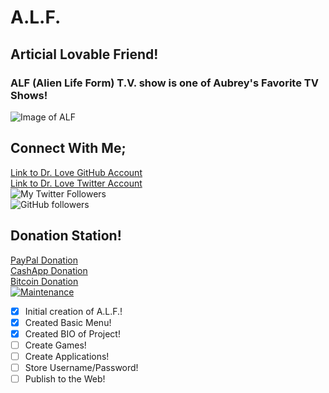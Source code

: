 # A.L.F. 

## Articial Lovable Friend!

### ALF (Alien Life Form) T.V. show is one of Aubrey's Favorite TV Shows!

![Image of ALF](https://www.simplemost.com/wp-content/uploads/2018/08/alf-847x560.jpg)  
  
    
    
## Connect With Me; ##   
[Link to Dr. Love GitHub Account](https://github.com/B10-H4ck3r)  
[Link to Dr. Love Twitter Account](https://twitter.com/H4ck3rB10)  
![My Twitter Followers](https://img.shields.io/twitter/follow/H4ck3rB10?label=Following%20%40H4ck3rB10&style=social)  
![GitHub followers](https://img.shields.io/github/followers/B10-H4ck3r?style=social)  


## Donation Station! ##
[PayPal Donation](https://paypal.me/b10h4ck3r)  
[CashApp Donation](https://cash.app/$B10H4ck3r)  
[Bitcoin Donation](https://blockchair.com/bitcoin/address/bc1qrua8yzvkv2eg9njx5d9zhvdzymd8nvgntckh5j)  
[![Maintenance](https://img.shields.io/badge/Maintained%3F-yes-green.svg)](https://GitHub.com/B10-H4ck3r/StrapDown.js/graphs/commit-activity) 

- [x] Initial creation of A.L.F.!  
- [x] Created Basic Menu!  
- [x] Created BIO of Project!  
- [ ] Create Games!  
- [ ] Create Applications!  
- [ ] Store Username/Password!  
- [ ] Publish to the Web!  
